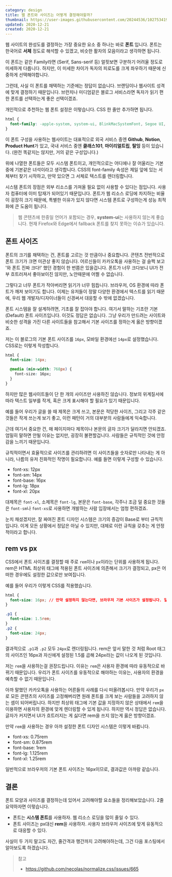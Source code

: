 ```yaml
---
category: design
title: 웹 폰트와 사이즈는 어떻게 결정해야할까?
thumbnail: https://user-images.githubusercontent.com/20244536/102753419-964e0c80-43ae-11eb-837a-fd902643f37a.png
updated: 2020-12-21
created: 2020-12-21
---
```


웹 사이트의 완성도를 결정하는 가장 중요한 요소 중 하나는 바로 **폰트** 입니다. 폰트는 한국어로 **서체** 정도로 해석할 수 있겠고, 비슷한 활자의 모음이라고 생각하면 됩니다.

이 폰트는 같은 Family라면 (Serif, Sans-serif 등) 얼핏보면 구분하기 어려울 정도로 미세하게 다릅니다. 하지만, 이 미세한 차이가 독자의 피로도를 크게 좌우하기 때문에 신중하게 선택해야합니다.
<!--more-->

그런데, 사실 이 폰트를 채택하는 기준에는 정답이 없습니다. 브랜딩이나 웹사이트 성격에 맞게 결정하기 때문입니다. 브런치나 미디엄같은 블로그 서비스라면 독자가 읽기 편한 폰트를 선택하는게 좋은 선택이겠죠.

개인적으로 추천하는 웹 폰트 설정은 이렇습니다. CSS 한 줄만 추가하면 됩니다.

```css
html {
  font-family: -apple-system, system-ui, BlinkMacSystemFont, Segoe UI, Roboto, Helvetica Neue, Arial, sans-serif, Apple Color Emoji, Segoe UI Emoji;
}
```

이 폰트 구성을 사용하는 웹사이트는 대표적으로 외국 서비스 중엔 **Github**, **Notion**, **Product Hunt**가 있고, 국내 서비스 중엔 **클래스101**, **마이리얼트립**, **탈잉** 등이 있습니다. (완전 똑같지는 않지만, 거의 같은 구성입니다.)

위에 나열한 폰트들은 모두 시스템 폰트이고, 개인적으로는 어디에나 잘 어울리는 기본 중에 기본같은 녀석이라고 생각합니다. CSS의 font-family 속성은 제일 앞에 있는 서체부터 찾기 시작하고, 만약 있으면 그 서체로 텍스트를 렌더링합니다.

시스템 폰트의 장점은 외부 리소스를 가져올 필요 없이 사용할 수 있다는 점입니다. 사용자 컴퓨터에 이미 탑재가 되어있기 때문입니다. 폰트가 웹 리소스 로딩에 차지하는 비율이 굉장히 크기 때문에, 특별한 이유가 있지 않다면 시스템 폰트로 구성하는게 성능 최적화에 큰 도움이 됩니다.

> 웹 콘텐츠에 한중일 언어가 포함되는 경우, **system-ui**는 사용하지 않는게 좋습니다. 현재 Firefox와 Edge에서 fallback 폰트를 찾지 못하는 이슈가 있습니다.

## 폰트 사이즈

폰트의 크기를 채택하는 건, 폰트를 고르는 것 만큼이나 중요합니다. 콘텐츠 전반적으로 폰트 크기가 크면 미관상 좋지 않습니다. 어르신들이 카카오톡을 사용하는 걸 슬쩍 보고 '와 폰트 진짜 크다!' 했던 경험이 한 번쯤은 있을겁니다. 폰트가 너무 크다보니 UI가 전부 흐트러져서 좋아보이진 않지만, 노안때문에 어쩔 수 없습니다.

그렇다고 너무 폰트가 작아버리면 읽기가 너무 힘듭니다. 브라우저, OS 환경에 따라 폰트가 깨져 보이기도 합니다. 이제는 유저들이 정말 다양한 환경에서 텍스트를 읽기 때문에, 우리 웹 개발자/디자이너들이 신경써서 대응할 수 밖에 없겠습니다.

폰트 시스템을 잘 설계하려면, 기초를 잘 잡아야 합니다. 여기서 말하는 기초란 기본 (Default) 폰트 사이즈입니다. 이것도 정답은 없습니다. 그냥 우리가 만드려는 사이트와 비슷한 성격을 가진 다른 사이트들을 참고해서 기본 사이즈를 정하는게 옳은 방향이겠죠.

저는 이 블로그의 기본 폰트 사이즈를 `16px`, 모바일 환경에선 `14px`로 설정했습니다. CSS로는 이렇게 작성합니다.

```css
html {
  font-size: 14px;

  @media (min-width: 768px) {
    font-size: 16px;
  }
}
```

하지만 많은 웹사이트들이 단 한 개의 사이즈만 사용하진 않습니다. 정보의 위계질서에 따라 텍스트 일부를 작게, 혹은 크게 표시해야 할 필요가 있기 때문입니다.

예를 들어 우리가 글을 쓸 때 제목은 크게 쓰고, 본문은 적당한 사이즈, 그리고 각주 같은 것들은 작게 쓰는게 보기 좋고, 이런 패턴이 거의 대부분의 사람들에게 익숙합니다.

근데 여기서 중요한 건, 매 페이지마다 제목이나 본문의 글자 크기가 달라지면 안되겠죠. 엄밀히 말하면 안될 이유는 없지만, 굉장히 불편할겁니다. 사람들은 규칙적인 것에 안정감을 느끼기 때문입니다.

규칙적이면서 효율적으로 사이즈를 관리하려면 이 사이즈들을 숫자로만 나타내는 게 아니라, 나름의 유저 친화적인 작명이 필요합니다. 예를 들면 이렇게 구성할 수 있습니다.

- font-xs: 12px
- font-sm: 14px
- font-base: 16px
- font-lg: 18px
- font-xl: 20px

대제목은 `font-xl`, 소제목은 `font-lg`, 본문은 `font-base`, 각주나 조금 덜 중요한 것들은 `font-sm`나 `font-xs`로 사용하면 개발하는 사람 입장에서는 엄청 편하겠죠.

눈치 채셨겠지만, 잘 짜여진 폰트 디자인 시스템은 크기의 증감이 Base로 부터 규칙적입니다. 이게 모든 상황에서 정답은 아닐 수 있지만, 대체로 이런 규칙을 갖추는 게 안정적이라고 합니다.

## rem vs px

CSS에서 폰트 사이즈를 결정할 때 주로 `rem`이나 `px`이라는 단위를 사용하게 됩니다. rem은 HTML 최상위 태그에 적용된 폰트 사이즈에 의존해서 크기가 결정되고, px은 어떠한 경우에도 설정한 값으로만 보여집니다.

예를 들어 우리가 이렇게 CSS를 적용했습니다.

```css
html {
  font-size: 16px; // 만약 설정하지 않는다면, 브라우저 기본 사이즈가 설정됩니다. 일반적으로 16px입니다.
}

.p1 {
  font-size: 1.5rem;
}
.p2 {
  font-size: 24px;
}
```

결과적으로 `.p1`과 `.p2` 모두 `24px`로 렌더링됩니다. rem은 앞서 말한 것 처럼 Root 태그의 사이즈인 16px과 자신에게 설정된 1.5를 곱해 24px라는 값이 나오게 된 것입니다.

저는 `rem`을 사용하는걸 권장드립니다. 이유는 `rem`은 사용자 환경에 따라 유동적으로 바뀌기 때문입니다. 우리가 폰트 사이즈를 유동적으로 해야하는 이유는, 사용자의 환경을 예측할 수 없기 때문입니다.

아까 말했던 카카오톡을 사용하는 어른들의 사례를 다시 떠올려봅시다. 만약 우리가 `px`로 모든 콘텐츠의 사이즈를 고정해버리면 원래 폰트를 크게 보는 사람들을 고려하지 않는 셈이 되어버립니다. 하지만 최상위 태그에 기본 값을 지정하지 않은 상태에서 `rem`을 이용하면 사용자의 환경에 맞게 렌더링할 수 있게 됩니다. 하지만 역시 정답은 없습니다. 글자가 커지면서 UI가 흐트러지는 게 싫다면 rem을 쓰지 않는게 옳은 방향이겠죠.

만약 `rem`을 사용하는 경우 아까 설정한 폰트 디자인 시스템은 이렇게 바뀝니다.

- font-xs: 0.75rem
- font-sm: 0.875rem
- font-base: 1rem
- font-lg: 1.125rem
- font-xl: 1.25rem

일반적으로 브라우저의 기본 폰트 사이즈는 16px이므로, 결과값은 아까랑 같습니다.

## 결론

폰트 모양과 사이즈를 결정하는데 있어서 고려해야할 요소들을 정리해보았습니다. 2줄 요약하자면 이렇습니다.

- 폰트는 **시스템 폰트**를 사용하자. 웹 리소스 로딩을 많이 줄일 수 있다.
- 폰트 사이즈는 px대신 **rem**을 사용하자. 사용자 브라우저 사이즈에 맞게 유동적으로 대응할 수 있다.

사실이 두 가지 말고도 자간, 줄간격과 행간까지 고려해야하는데, 그건 다음 포스팅에서 알아보도록 하겠습니다.

> 참고
> - https://github.com/necolas/normalize.css/issues/665